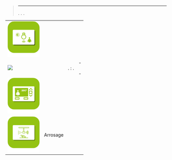 
>****
>. . .
> [](https://market.jeedom.com/index.php?v=d&p=market&type=plugin&categorie=automatisation) 


| | | | |
|--- | --- | --- | ---|
|<img src="lightmanager/beta/lightmanager_icon.png" class="pluginLogo" width="100" />||<br/>|[](lightmanager/beta/index.md)<br/>[](https://market.jeedom.com/index.php?v=d&p=market_display&id=4199)<br/>[](lightmanager/beta/changelog.md)|
|<img src="sunshutter/sunshutter_icon.png" class="pluginLogo" width="100" />||.  : .|[](sunshutter/index.md) - [](sunshutter/beta/index.md)<br/>[](https://market.jeedom.com/index.php?v=d&p=market_display&id=3793)<br/>[](sunshutter/changelog.md) - [](sunshutter/beta/changelog.md)|
|<img src="thermostatmanager/beta/thermostatmanager_icon.png" class="pluginLogo" width="100" />||<br/>|[](thermostatmanager/beta/index.md)<br/>[](https://market.jeedom.com/index.php?v=d&p=market_display&id=4200)<br/>[](thermostatmanager/beta/changelog.md)|
|<img src="watering/beta/watering_icon.png" class="pluginLogo" width="100" />|Arrosage|<br/>|[](watering/beta/index.md)<br/>[](https://market.jeedom.com/index.php?v=d&p=market_display&id=4198)<br/>[](watering/beta/changelog.md)|

